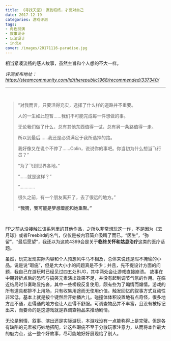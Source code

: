 ```yaml
---
title: 《寻找天堂》：直到临终，才面对自己
date: 2017-12-19
categories: 游戏评测
tags: 
- 角色扮演
- 叙事设计
- 玩法设计
- indie
cover: /images/20171116-paradise.jpg
---
```


相当紧凑流畅的感人故事，虽然主旨和个人想的不大一样。

<!--more-->

*评测发布地址：https://steamcommunity.com/id/therepublic1968/recommended/337340/*

---

</br>

>“对我而言，只要活得充实，选择了什么样的道路并不重要。
>
>人的一生如此短暂……我们不可能完成每一件想做的事。
>
>无论我们做了什么，总有其他东西值得一试，总有另一条路值得一走。
>
>所以到最后……我还是必须满足于我所选择的路。
>
>我好像又在说个不停了……Colin，说说你的事吧。你当初为什么想当飞行员？“
>
>“为了飞到世界各地。”
>
>“……就是这样？”
>
>“…………
>
>很久之前，有一个朋友离开了，去了很远的地方。”
>
>
>
>**“我猜，我可能是梦想着能和她重聚。”**

</br>

FP之前从没接触过该系列里的其他作品，之所以非常想玩这一作，不是因为《去月球》或者Freebird的名气，仅仅是被内容简介吸睛了而已。“医生”，“弥留”，“最后愿望”，我还以为这款4399会是关于**临终关怀和姑息治疗**这类的医疗话题。

虽然，玩完发现实际内容和个人预想风牛马不相及，总体来说还是瑕不掩瑜的小品。说是说“瑕疵”，但是大大小小的问题真是不少；并且，先不提设计方面的问题，我自己在游玩时已经见过四五处BUG，其中两处会让游戏直接崩溃。
故事在中期转折点后的恐怖与搞笑元素演出效果不足，并没有起到调节气氛的作用。在临近结局时节奏略显拖沓，其中一些桥段反复使用，颇有些为了煽情而煽情。游戏的所有道具都排不上用场，只有收集用途而无使用价值。触发回忆的叙事方式互动性非常低，基本上就是按个键然后开始播片儿。碰撞体体积设置地有点奇怪，很多地方走不通，走得通的地方也让人走得不舒服。可调查物品并不丰富，且没有被标记出来，而要命的是这游戏就是靠调查物品来推动剧情。

无论是剧情、叙事、演出还是实际游玩，本游戏没有一点能称得上是完璧。但是各有缺陷的元素被巧妙地搭配，让这些瑕疵不至于分散玩家注意力，从而将本作最大的魅力点，这一整个好故事，尽可能地好好展现给了别人。

</br>
